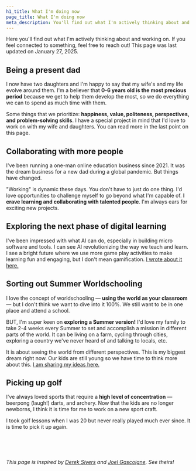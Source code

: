 ```yaml
---
h1_title: What I'm doing now
page_title: What I'm doing now
meta_description: You'll find out what I'm actively thinking about and working on on this page. I'd be happy if you reach out to me to exchange ideas.
---
```


Here you'll find out what I'm actively thinking about and working on. If you feel connected to something, feel free to reach out! This page was last updated on January 27, 2025.

## Being a present dad

I now have two daughters and I'm happy to say that my wife's and my life evolve around them. I'm a believer that **0-6 years old is the most precious period** because we get to help them develop the most, so we do everything we can to spend as much time with them.

Some things that we prioritize: **happiness, value, politeness, perspectives, and problem-solving skills**. I have a special project in mind that I'd love to work on with my wife and daughters. You can read more in the last point on this page.

## Collaborating with more people

I've been running a one-man online education business since 2021. It was the dream business for a new dad during a global pandemic. But things have changed.

"Working" is dynamic these days. You don't have to just do one thing. I'd love opportunities to challenge myself to go beyond what I'm capable of. **I crave learning and collaborating with talented people**. I'm always ears for exciting new projects.

## Exploring the next phase of digital learning

I've been impressed with what AI can do, especially in building micro software and tools. I can see AI revolutionizing the way we teach and learn. I see a bright future where we use more game play activities to make learning fun and engaging, but I don't mean gamification. [I wrote about it here.](https://www.smallschool.is/blog/info-products-ai-era)

## Sorting out Summer Worldschooling

I love the concept of worldschooling — **using the world as your classroom** — but I don't think we want to dive into it 100%. We still want to be in one place and attend a school.

BUT, I'm super keen on **exploring a Summer version!** I'd love my family to take 2-4 weeks every Summer to set and accomplish a mission in different parts of the world. It can be living on a farm, cycling through cities, exploring a country we've never heard of and talking to locals, etc.

It is about seeing the world from different perspectives. This is my biggest dream right now. Our kids are still young so we have time to think more about this. [I am sharing my ideas here.](http://summerworldschooling.com)

## Picking up golf

I've always loved sports that require a **high level of concentration** — beerpong (laugh!) darts, and archery. Now that the kids are no longer newborns, I think it is time for me to work on a new sport craft.

I took golf lessons when I was 20 but never really played much ever since. It is time to pick it up again.

<br />
<br />
<br />

*This page is inspired by [Derek Sivers](https://sive.rs/now) and [Joel Gascoigne](https://joel.is/now/). See theirs!* 